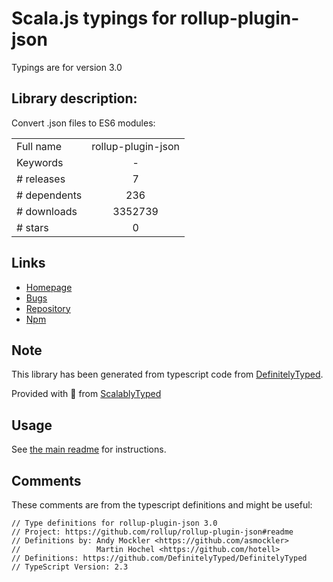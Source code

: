 
# Scala.js typings for rollup-plugin-json

Typings are for version 3.0

## Library description:
Convert .json files to ES6 modules:

|                    |                 |
| ------------------ | :-------------: |
| Full name          | rollup-plugin-json |
| Keywords           | - |
| # releases         | 7 |
| # dependents       | 236 |
| # downloads        | 3352739 |
| # stars            | 0 |

## Links
- [Homepage](https://github.com/rollup/rollup-plugin-json#readme)
- [Bugs](https://github.com/rollup/rollup-plugin-json/issues)
- [Repository](https://github.com/rollup/rollup-plugin-json)
- [Npm](https://www.npmjs.com/package/rollup-plugin-json)
    


## Note
This library has been generated from typescript code from [DefinitelyTyped](https://definitelytyped.org).

Provided with :purple_heart: from [ScalablyTyped](https://github.com/oyvindberg/ScalablyTyped)

## Usage
See [the main readme](../../readme.md) for instructions.

## Comments

These comments are from the typescript definitions and might be useful:
```
// Type definitions for rollup-plugin-json 3.0
// Project: https://github.com/rollup/rollup-plugin-json#readme
// Definitions by: Andy Mockler <https://github.com/asmockler>
//                 Martin Hochel <https://github.com/hotell>
// Definitions: https://github.com/DefinitelyTyped/DefinitelyTyped
// TypeScript Version: 2.3

```

